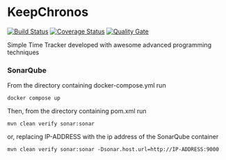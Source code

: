 # KeepChronos
[![Build Status](https://travis-ci.org/andryxxx/KeepChronos.svg?branch=master)](https://travis-ci.org/andryxxx/KeepChronos)
[![Coverage Status](https://coveralls.io/repos/github/andryxxx/KeepChronos/badge.svg?branch=master)](https://coveralls.io/github/andryxxx/KeepChronos?branch=master)
[![Quality Gate](https://sonarcloud.io/api/project_badges/measure?project=com.garritano%3Akeepchronos&metric=alert_status)](https://sonarcloud.io/dashboard?id=com.garritano%3Akeepchronos)

Simple Time Tracker developed with awesome advanced programming techniques

### SonarQube
From the directory containing docker-compose.yml run

`docker compose up`

Then, from the directory containing pom.xml run

`mvn clean verify sonar:sonar`

or, replacing IP-ADDRESS with the ip address of the SonarQube container

`mvn clean verify sonar:sonar -Dsonar.host.url=http://IP-ADDRESS:9000`
